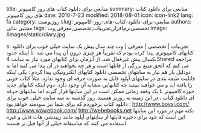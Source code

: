 title: منابعی برای دانلود کتاب های روز کامپیوتر
summary: منابعی برای دانلود کتاب های روز کامپیوتر
date: 2010-7-23
modified: 2018-08-01
icon:  icon-link2
lang: fa
category: روزنوشت
slug: منابعی-برای-دانلود-کتاب-های-روز-کامپیوتر
authors: مجتبی بنائی
tags: تخصصی‌نرم‌افزار,تجربیات,تخصصی,معرفی,وب
image: /images/static/diary.jpg

s: تجربیات | تخصصی | معرفی | وب    چند سال پیش یک سایت خیلی خوب برای دانلود کتابهای کامپیوتری پیدا کرده بودم که تقریباً هر چیزی  درون آن پیدا می شد. تا اینکه حدود یکسال پیش غیرفعال شد. از آنزمان برای کتابهای مورد نیاز به سایت 4Shared  مراجعه می کنم که الحق منبع بزرگی از فایلها است و هر چه بخواهید در آن پیدا می کنید اما به دودلیل باز هم نیاز به سایتهای تخصصی دانلود کتابهای الکترونیکی پیدا کردم :  یکی اینکه قابلیت طبقه بندی در سایتهای آپلود فایل به صورت حرفه ای وجود ندارد. مثلاً کتاب خوبی را یافته اید و می خواهید ببینید چه کتابهایی مشابه آن وجود دارد.  دوم اینکه کتابهای جدید حوزه کامپیوتر با یک وقفه زمانی ممکن است در این سایتها قرار گیرند اما سایتهای حرفه ای دانلود کتاب ، در این زمینه به روزتر هستند.  روز گذشته به سه سایت خیلی خوب برای دانلود کتاب برخوردم که برای شما نیز سودمند خواهد بود :   http://www.boysj.com/   http://www.wowebook.com/  http://webebooks.net   نکته مهم در مورد این سایتها این است که خود برای ذخیره فایلها از سایتهای آپلود مانند رپیدشر، هات فایل و غیره استفاده می کنند که متاسفانه خیلی از آنها فیل.تر هستند.